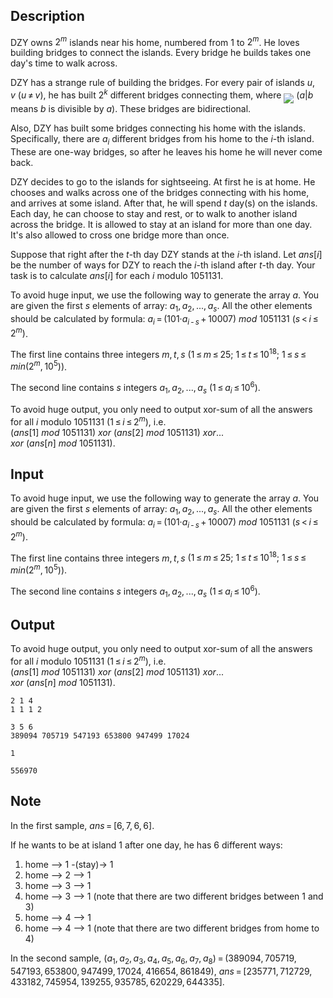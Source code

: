 ## Description

<div><p>DZY owns <span class="tex-span">2<sup class="upper-index"><i>m</i></sup></span> islands near his home, numbered from <span class="tex-span">1</span> to <span class="tex-span">2<sup class="upper-index"><i>m</i></sup></span>. He loves building bridges to connect the islands. Every bridge he builds takes one day's time to walk across.</p><p>DZY has a strange rule of building the bridges. For every pair of islands <span class="tex-span"><i>u</i>, <i>v</i>&nbsp;(<i>u</i> ≠ <i>v</i>)</span>, he has built <span class="tex-span">2<sup class="upper-index"><i>k</i></sup></span> different bridges connecting them, where <img align="middle" class="tex-formula" src="file://sYxz4y6W.png" style="max-width: 100.0%;max-height: 100.0%;"> (<span class="tex-span"><i>a</i>|<i>b</i></span> means <span class="tex-span"><i>b</i></span> is divisible by <span class="tex-span"><i>a</i></span>). These bridges are bidirectional.</p><p>Also, DZY has built some bridges connecting his home with the islands. Specifically, there are <span class="tex-span"><i>a</i><sub class="lower-index"><i>i</i></sub></span> different bridges from his home to the <span class="tex-span"><i>i</i></span>-th island. These are one-way bridges, so after he leaves his home he will never come back.</p><p>DZY decides to go to the islands for sightseeing. At first he is at home. He chooses and walks across one of the bridges connecting with his home, and arrives at some island. After that, he will spend <span class="tex-span"><i>t</i></span> day(s) on the islands. Each day, he can choose to stay and rest, or to walk to another island across the bridge. It is allowed to stay at an island for more than one day. It's also allowed to cross one bridge more than once.</p><p>Suppose that right after the <span class="tex-span"><i>t</i></span>-th day DZY stands at the <span class="tex-span"><i>i</i></span>-th island. Let <span class="tex-span"><i>ans</i>[<i>i</i>]</span> be the number of ways for DZY to reach the <span class="tex-span"><i>i</i></span>-th island after <span class="tex-span"><i>t</i></span>-th day. Your task is to calculate <span class="tex-span"><i>ans</i>[<i>i</i>]</span> for each <span class="tex-span"><i>i</i></span> modulo <span class="tex-span">1051131</span>.</p></div><div class="input-specification"><p>To avoid huge input, we use the following way to generate the array <span class="tex-span"><i>a</i></span>. You are given the first <span class="tex-span"><i>s</i></span> elements of array: <span class="tex-span"><i>a</i><sub class="lower-index">1</sub>, <i>a</i><sub class="lower-index">2</sub>, ..., <i>a</i><sub class="lower-index"><i>s</i></sub></span>. All the other elements should be calculated by formula: <span class="tex-span"><i>a</i><sub class="lower-index"><i>i</i></sub> = (101·<i>a</i><sub class="lower-index"><i>i</i> - <i>s</i></sub> + 10007)&nbsp;<i>mod</i>&nbsp;1051131</span> <span class="tex-span">(<i>s</i> &lt; <i>i</i> ≤ 2<sup class="upper-index"><i>m</i></sup>)</span>.</p><p>The first line contains three integers <span class="tex-span"><i>m</i>, <i>t</i>, <i>s</i></span> <span class="tex-span">(1 ≤ <i>m</i> ≤ 25;&nbsp;1 ≤ <i>t</i> ≤ 10<sup class="upper-index">18</sup>;&nbsp;1 ≤ <i>s</i> ≤ <i>min</i>(2<sup class="upper-index"><i>m</i></sup>, 10<sup class="upper-index">5</sup>))</span>.</p><p>The second line contains <span class="tex-span"><i>s</i></span> integers <span class="tex-span"><i>a</i><sub class="lower-index">1</sub>, <i>a</i><sub class="lower-index">2</sub>, ..., <i>a</i><sub class="lower-index"><i>s</i></sub>&nbsp;(1 ≤ <i>a</i><sub class="lower-index"><i>i</i></sub> ≤ 10<sup class="upper-index">6</sup>)</span>.</p></div><div class="output-specification"><p>To avoid huge output, you only need to output xor-sum of all the answers for all <span class="tex-span"><i>i</i></span> modulo <span class="tex-span">1051131</span> <span class="tex-span">(1 ≤ <i>i</i> ≤ 2<sup class="upper-index"><i>m</i></sup>)</span>, i.e. <span class="tex-span">(<i>ans</i>[1]&nbsp;<i>mod</i>&nbsp;1051131)&nbsp;<i>xor</i>&nbsp;(<i>ans</i>[2]&nbsp;<i>mod</i>&nbsp;1051131)&nbsp;<i>xor</i>... <i>xor</i>&nbsp;(<i>ans</i>[<i>n</i>]&nbsp;<i>mod</i>&nbsp;1051131)</span>.</p></div>

## Input

<p>To avoid huge input, we use the following way to generate the array <span class="tex-span"><i>a</i></span>. You are given the first <span class="tex-span"><i>s</i></span> elements of array: <span class="tex-span"><i>a</i><sub class="lower-index">1</sub>, <i>a</i><sub class="lower-index">2</sub>, ..., <i>a</i><sub class="lower-index"><i>s</i></sub></span>. All the other elements should be calculated by formula: <span class="tex-span"><i>a</i><sub class="lower-index"><i>i</i></sub> = (101·<i>a</i><sub class="lower-index"><i>i</i> - <i>s</i></sub> + 10007)&nbsp;<i>mod</i>&nbsp;1051131</span> <span class="tex-span">(<i>s</i> &lt; <i>i</i> ≤ 2<sup class="upper-index"><i>m</i></sup>)</span>.</p><p>The first line contains three integers <span class="tex-span"><i>m</i>, <i>t</i>, <i>s</i></span> <span class="tex-span">(1 ≤ <i>m</i> ≤ 25;&nbsp;1 ≤ <i>t</i> ≤ 10<sup class="upper-index">18</sup>;&nbsp;1 ≤ <i>s</i> ≤ <i>min</i>(2<sup class="upper-index"><i>m</i></sup>, 10<sup class="upper-index">5</sup>))</span>.</p><p>The second line contains <span class="tex-span"><i>s</i></span> integers <span class="tex-span"><i>a</i><sub class="lower-index">1</sub>, <i>a</i><sub class="lower-index">2</sub>, ..., <i>a</i><sub class="lower-index"><i>s</i></sub>&nbsp;(1 ≤ <i>a</i><sub class="lower-index"><i>i</i></sub> ≤ 10<sup class="upper-index">6</sup>)</span>.</p>

## Output

<p>To avoid huge output, you only need to output xor-sum of all the answers for all <span class="tex-span"><i>i</i></span> modulo <span class="tex-span">1051131</span> <span class="tex-span">(1 ≤ <i>i</i> ≤ 2<sup class="upper-index"><i>m</i></sup>)</span>, i.e. <span class="tex-span">(<i>ans</i>[1]&nbsp;<i>mod</i>&nbsp;1051131)&nbsp;<i>xor</i>&nbsp;(<i>ans</i>[2]&nbsp;<i>mod</i>&nbsp;1051131)&nbsp;<i>xor</i>... <i>xor</i>&nbsp;(<i>ans</i>[<i>n</i>]&nbsp;<i>mod</i>&nbsp;1051131)</span>.</p>





```input1
2 1 4
1 1 1 2

```




```input2
3 5 6
389094 705719 547193 653800 947499 17024

```




```output1
1

```




```output2
556970

```



## Note

<p>In the first sample, <span class="tex-span"><i>ans</i> = [6, 7, 6, 6]</span>.</p><p>If he wants to be at island 1 after one day, he has 6 different ways:</p><ol> <li> home —&gt; 1 -(stay)-&gt; 1 </li><li> home —&gt; 2 —&gt; 1 </li><li> home —&gt; 3 —&gt; 1 </li><li> home —&gt; 3 —&gt; 1 (note that there are two different bridges between 1 and 3) </li><li> home —&gt; 4 —&gt; 1 </li><li> home —&gt; 4 —&gt; 1 (note that there are two different bridges from home to 4) </li></ol><p>In the second sample, <span class="tex-span">(<i>a</i><sub class="lower-index">1</sub>, <i>a</i><sub class="lower-index">2</sub>, <i>a</i><sub class="lower-index">3</sub>, <i>a</i><sub class="lower-index">4</sub>, <i>a</i><sub class="lower-index">5</sub>, <i>a</i><sub class="lower-index">6</sub>, <i>a</i><sub class="lower-index">7</sub>, <i>a</i><sub class="lower-index">8</sub>) = (389094, 705719, 547193, 653800, 947499, 17024, 416654, 861849)</span>, <span class="tex-span"><i>ans</i> = [235771, 712729, 433182, 745954, 139255, 935785, 620229, 644335]</span>.</p>
